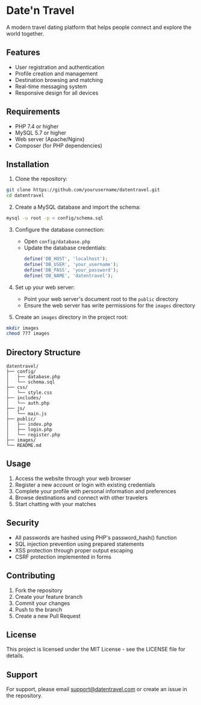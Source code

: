 # Date'n Travel

A modern travel dating platform that helps people connect and explore the world together.

## Features

- User registration and authentication
- Profile creation and management
- Destination browsing and matching
- Real-time messaging system
- Responsive design for all devices

## Requirements

- PHP 7.4 or higher
- MySQL 5.7 or higher
- Web server (Apache/Nginx)
- Composer (for PHP dependencies)

## Installation

1. Clone the repository:
```bash
git clone https://github.com/yourusername/datentravel.git
cd datentravel
```

2. Create a MySQL database and import the schema:
```bash
mysql -u root -p < config/schema.sql
```

3. Configure the database connection:
   - Open `config/database.php`
   - Update the database credentials:
     ```php
     define('DB_HOST', 'localhost');
     define('DB_USER', 'your_username');
     define('DB_PASS', 'your_password');
     define('DB_NAME', 'datentravel');
     ```

4. Set up your web server:
   - Point your web server's document root to the `public` directory
   - Ensure the web server has write permissions for the `images` directory

5. Create an `images` directory in the project root:
```bash
mkdir images
chmod 777 images
```

## Directory Structure

```
datentravel/
├── config/
│   ├── database.php
│   └── schema.sql
├── css/
│   └── style.css
├── includes/
│   └── auth.php
├── js/
│   └── main.js
├── public/
│   ├── index.php
│   ├── login.php
│   └── register.php
├── images/
└── README.md
```

## Usage

1. Access the website through your web browser
2. Register a new account or login with existing credentials
3. Complete your profile with personal information and preferences
4. Browse destinations and connect with other travelers
5. Start chatting with your matches

## Security

- All passwords are hashed using PHP's password_hash() function
- SQL injection prevention using prepared statements
- XSS protection through proper output escaping
- CSRF protection implemented in forms

## Contributing

1. Fork the repository
2. Create your feature branch
3. Commit your changes
4. Push to the branch
5. Create a new Pull Request

## License

This project is licensed under the MIT License - see the LICENSE file for details.

## Support

For support, please email support@datentravel.com or create an issue in the repository. 